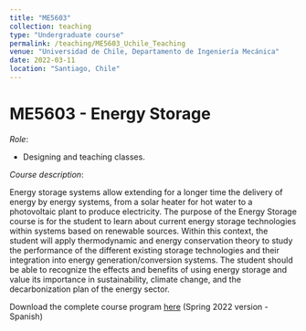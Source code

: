 ```yaml
---
title: "ME5603"
collection: teaching
type: "Undergraduate course"
permalink: /teaching/ME5603_Uchile_Teaching
venue: "Universidad de Chile, Departamento de Ingeniería Mecánica"
date: 2022-03-11
location: "Santiago, Chile"
---
```


ME5603 - Energy Storage
======

*Role*:
* Designing and teaching classes.

*Course description*: 

Energy storage systems allow extending for a longer time the delivery of energy by energy systems, from a solar heater for hot water to a photovoltaic plant to produce electricity. The purpose of the Energy Storage course is for the student to learn about current energy storage technologies within systems based on renewable sources. Within this context, the student will apply thermodynamic and energy conservation theory to study the performance of the different existing storage technologies and their integration into energy generation/conversion systems. The student should be able to recognize the effects and benefits of using energy storage and value its importance in sustainability, climate change, and the decarbonization plan of the energy sector.

Download the complete course program [here](icalder-vsqz.github.io/files/2022_07_04_ME5603.pdf) (Spring 2022 version - Spanish)

